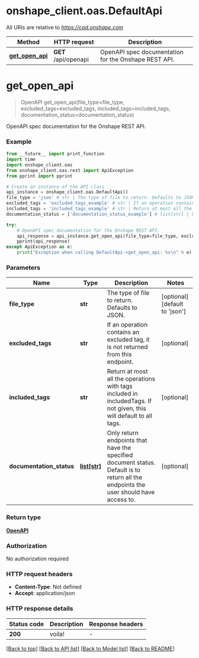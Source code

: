 # onshape_client.oas.DefaultApi

All URIs are relative to *https://cad.onshape.com*

Method | HTTP request | Description
------------- | ------------- | -------------
[**get_open_api**](DefaultApi.md#get_open_api) | **GET** /api/openapi | OpenAPI spec documentation for the Onshape REST API.


# **get_open_api**
> OpenAPI get_open_api(file_type=file_type, excluded_tags=excluded_tags, included_tags=included_tags, documentation_status=documentation_status)

OpenAPI spec documentation for the Onshape REST API.

### Example

```python
from __future__ import print_function
import time
import onshape_client.oas
from onshape_client.oas.rest import ApiException
from pprint import pprint

# Create an instance of the API class
api_instance = onshape_client.oas.DefaultApi()
file_type = 'json' # str | The type of file to return. Defaults to JSON. (optional) (default to 'json')
excluded_tags = 'excluded_tags_example' # str | If an operation contains an excluded tag, it is not returned from this endpoint. (optional)
included_tags = 'included_tags_example' # str | Return at most all the operations with tags included in includedTags. If not given, this will default to all tags. (optional)
documentation_status = ['documentation_status_example'] # list[str] | Only return endpoints that have the specified document status. Default is to return all the endpoints the user should have access to. (optional)

try:
    # OpenAPI spec documentation for the Onshape REST API.
    api_response = api_instance.get_open_api(file_type=file_type, excluded_tags=excluded_tags, included_tags=included_tags, documentation_status=documentation_status)
    pprint(api_response)
except ApiException as e:
    print("Exception when calling DefaultApi->get_open_api: %s\n" % e)
```

### Parameters

Name | Type | Description  | Notes
------------- | ------------- | ------------- | -------------
 **file_type** | **str**| The type of file to return. Defaults to JSON. | [optional] [default to &#39;json&#39;]
 **excluded_tags** | **str**| If an operation contains an excluded tag, it is not returned from this endpoint. | [optional] 
 **included_tags** | **str**| Return at most all the operations with tags included in includedTags. If not given, this will default to all tags. | [optional] 
 **documentation_status** | [**list[str]**](str.md)| Only return endpoints that have the specified document status. Default is to return all the endpoints the user should have access to. | [optional] 

### Return type

[**OpenAPI**](OpenAPI.md)

### Authorization

No authorization required

### HTTP request headers

 - **Content-Type**: Not defined
 - **Accept**: application/json

### HTTP response details
| Status code | Description | Response headers |
|-------------|-------------|------------------|
**200** | voila! |  -  |

[[Back to top]](#) [[Back to API list]](../README.md#documentation-for-api-endpoints) [[Back to Model list]](../README.md#documentation-for-models) [[Back to README]](../README.md)

